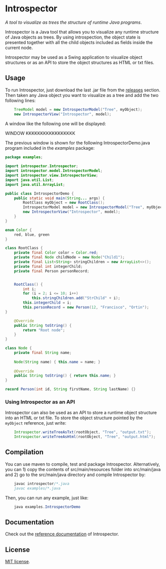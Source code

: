 # Introspector
*A tool to visualize as trees the structure of runtime Java programs*.

Introspector is a Java tool that allows you to visualize any runtime structure of
Java objects as trees. By using introspection, the object state is presented together with
all the child objects included as fields inside the current node.

Introspector may be used as a Swing application to visualize object structures
or as an API to store the object structures as HTML or txt files.

## Usage

To run Introspector, just download the last .jar file from the
[releases](https://github.com/francisco-ortin/Introspector/releases)
section. Then taken any Java object you want to visualize as a tree and
add the two following lines:

``` Java
    TreeModel model = new IntrospectorModel("Tree", myObject);
    new IntrospectorView("Introspector", model);
```
 
A window like the following one will be displayed:

WINDOW KKKKKKKKKKKKKKKKK

The previous window is shown for the following IntrospectorDemo.java 
program included in the *examples* package:

``` Java
package examples;
 
import introspector.Introspector;
import introspector.model.IntrospectorModel;
import introspector.view.IntrospectorView;
import java.util.List;
import java.util.ArrayList;

public class IntrospectorDemo {
    public static void main(String... args) {
        RootClass myObject = new RootClass();
        IntrospectorModel model = new IntrospectorModel("Tree", myObject);
        new IntrospectorView("Introspector", model);
    }
}

enum Color {
    red, blue, green
}

class RootClass {
    private final Color color = Color.red;
    private final Node childNode = new Node("Child1");
    private final List<String> stringChildren = new ArrayList<>();
    private final int integerChild;
    private final Person personRecord;


    RootClass() {
        int i;
        for (i = 2; i <= 10; i++)
            this.stringChildren.add("StrChild" + i);
        this.integerChild = i;
        this.personRecord = new Person(12, "Francisco", "Ortin");
}

    @Override
    public String toString() {
        return "Root node";
    }
}

class Node {
    private final String name;
    
    Node(String name) { this.name = name; }
    
    @Override
    public String toString() { return this.name; }
}

record Person(int id, String firstName, String lastName) {}
``` 

### Using Introspector as an API

Introspector can also be used as an API to store a runtime object structure
into an HTML or txt file. To store the object structure pointed by the 
`myObject` reference, just write:

``` Java
    Introspector.writeTreeAsTxt(rootObject, "Tree", "output.txt");
    Introspector.writeTreeAsHtml(rootObject, "Tree", "output.html");
``` 


## Compilation

You can use maven to compile, test and package Introspector. Alternatively,
you can 1) copy the contents of src/main/resources folder into src/main/java and 
2) go to the src/main/java directory and compile Introspector by:

``` Java
    javac introspector/*.java
    javac examples/*.java
``` 

Then, you can run any example, just like:

``` Java
    java examples.IntrospectorDemo
``` 

## Documentation

Check out the [reference documentation](https://francisco-ortin.github.io/Introspector/) of Introspector.


## License

[MIT license](LICENSE).